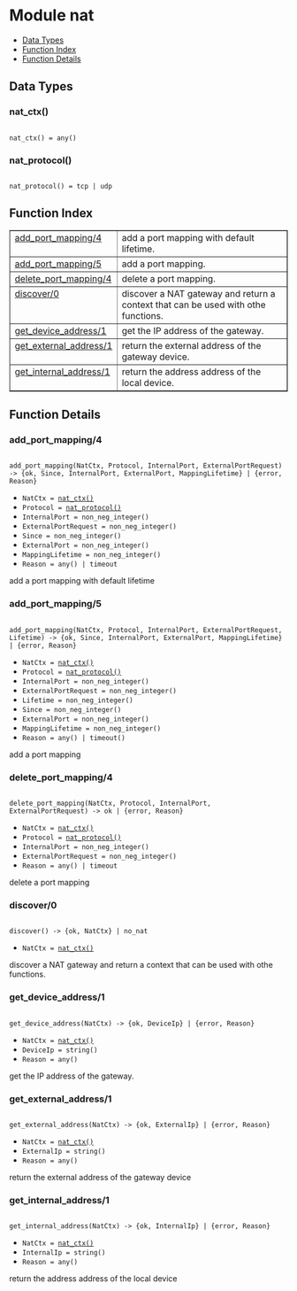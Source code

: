

# Module nat #
* [Data Types](#types)
* [Function Index](#index)
* [Function Details](#functions)

<a name="types"></a>

## Data Types ##




### <a name="type-nat_ctx">nat_ctx()</a> ###


<pre><code>
nat_ctx() = any()
</code></pre>




### <a name="type-nat_protocol">nat_protocol()</a> ###


<pre><code>
nat_protocol() = tcp | udp
</code></pre>

<a name="index"></a>

## Function Index ##


<table width="100%" border="1" cellspacing="0" cellpadding="2" summary="function index"><tr><td valign="top"><a href="#add_port_mapping-4">add_port_mapping/4</a></td><td>add a port mapping with default lifetime.</td></tr><tr><td valign="top"><a href="#add_port_mapping-5">add_port_mapping/5</a></td><td>add a port mapping.</td></tr><tr><td valign="top"><a href="#delete_port_mapping-4">delete_port_mapping/4</a></td><td>delete a port mapping.</td></tr><tr><td valign="top"><a href="#discover-0">discover/0</a></td><td>discover a NAT gateway and return a context that can be used with
othe functions.</td></tr><tr><td valign="top"><a href="#get_device_address-1">get_device_address/1</a></td><td>get the IP address of the gateway.</td></tr><tr><td valign="top"><a href="#get_external_address-1">get_external_address/1</a></td><td>return the external address of the gateway device.</td></tr><tr><td valign="top"><a href="#get_internal_address-1">get_internal_address/1</a></td><td>return the address address of the local device.</td></tr></table>


<a name="functions"></a>

## Function Details ##

<a name="add_port_mapping-4"></a>

### add_port_mapping/4 ###

<pre><code>
add_port_mapping(NatCtx, Protocol, InternalPort, ExternalPortRequest) -&gt; {ok, Since, InternalPort, ExternalPort, MappingLifetime} | {error, Reason}
</code></pre>

<ul class="definitions"><li><code>NatCtx = <a href="#type-nat_ctx">nat_ctx()</a></code></li><li><code>Protocol = <a href="#type-nat_protocol">nat_protocol()</a></code></li><li><code>InternalPort = non_neg_integer()</code></li><li><code>ExternalPortRequest = non_neg_integer()</code></li><li><code>Since = non_neg_integer()</code></li><li><code>ExternalPort = non_neg_integer()</code></li><li><code>MappingLifetime = non_neg_integer()</code></li><li><code>Reason = any() | timeout</code></li></ul>

add a port mapping with default lifetime

<a name="add_port_mapping-5"></a>

### add_port_mapping/5 ###

<pre><code>
add_port_mapping(NatCtx, Protocol, InternalPort, ExternalPortRequest, Lifetime) -&gt; {ok, Since, InternalPort, ExternalPort, MappingLifetime} | {error, Reason}
</code></pre>

<ul class="definitions"><li><code>NatCtx = <a href="#type-nat_ctx">nat_ctx()</a></code></li><li><code>Protocol = <a href="#type-nat_protocol">nat_protocol()</a></code></li><li><code>InternalPort = non_neg_integer()</code></li><li><code>ExternalPortRequest = non_neg_integer()</code></li><li><code>Lifetime = non_neg_integer()</code></li><li><code>Since = non_neg_integer()</code></li><li><code>ExternalPort = non_neg_integer()</code></li><li><code>MappingLifetime = non_neg_integer()</code></li><li><code>Reason = any() | timeout()</code></li></ul>

add a port mapping

<a name="delete_port_mapping-4"></a>

### delete_port_mapping/4 ###

<pre><code>
delete_port_mapping(NatCtx, Protocol, InternalPort, ExternalPortRequest) -&gt; ok | {error, Reason}
</code></pre>

<ul class="definitions"><li><code>NatCtx = <a href="#type-nat_ctx">nat_ctx()</a></code></li><li><code>Protocol = <a href="#type-nat_protocol">nat_protocol()</a></code></li><li><code>InternalPort = non_neg_integer()</code></li><li><code>ExternalPortRequest = non_neg_integer()</code></li><li><code>Reason = any() | timeout</code></li></ul>

delete a port mapping

<a name="discover-0"></a>

### discover/0 ###

<pre><code>
discover() -&gt; {ok, NatCtx} | no_nat
</code></pre>

<ul class="definitions"><li><code>NatCtx = <a href="#type-nat_ctx">nat_ctx()</a></code></li></ul>

discover a NAT gateway and return a context that can be used with
othe functions.

<a name="get_device_address-1"></a>

### get_device_address/1 ###

<pre><code>
get_device_address(NatCtx) -&gt; {ok, DeviceIp} | {error, Reason}
</code></pre>

<ul class="definitions"><li><code>NatCtx = <a href="#type-nat_ctx">nat_ctx()</a></code></li><li><code>DeviceIp = string()</code></li><li><code>Reason = any()</code></li></ul>

get the IP address of the gateway.

<a name="get_external_address-1"></a>

### get_external_address/1 ###

<pre><code>
get_external_address(NatCtx) -&gt; {ok, ExternalIp} | {error, Reason}
</code></pre>

<ul class="definitions"><li><code>NatCtx = <a href="#type-nat_ctx">nat_ctx()</a></code></li><li><code>ExternalIp = string()</code></li><li><code>Reason = any()</code></li></ul>

return the external address of the gateway device

<a name="get_internal_address-1"></a>

### get_internal_address/1 ###

<pre><code>
get_internal_address(NatCtx) -&gt; {ok, InternalIp} | {error, Reason}
</code></pre>

<ul class="definitions"><li><code>NatCtx = <a href="#type-nat_ctx">nat_ctx()</a></code></li><li><code>InternalIp = string()</code></li><li><code>Reason = any()</code></li></ul>

return the address address of the local device

